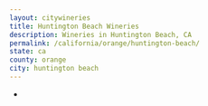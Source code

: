 ```yaml
---
layout: citywineries
title: Huntington Beach Wineries
description: Wineries in Huntington Beach, CA
permalink: /california/orange/huntington-beach/
state: ca
county: orange
city: huntington beach
---
```

-
